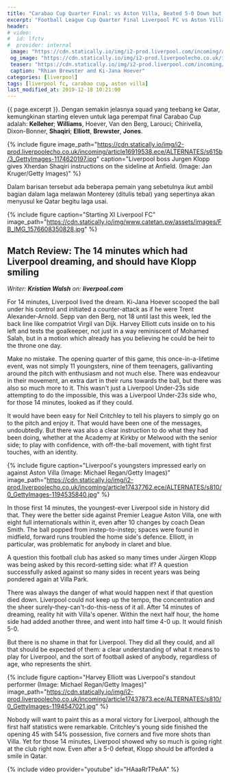 ```yaml
---
title: "Carabao Cup Quarter Final: vs Aston Villa, Beated 5-0 Down but Impresive!"
excerpt: "Football League Cup Quarter Final Liverpool FC vs Aston Villa. Rabu, 18 Desember 2019, 02:45 WIB"
header:
# video:
#  id: lfctv
#  provider: internal
 image: "https://cdn.statically.io/img/i2-prod.liverpool.com/incoming/article16681628.ece/ALTERNATES/s810/0_GettyImages-1164740160.jpg"
 og_image: "https://cdn.statically.io/img/i2-prod.liverpoolecho.co.uk/incoming/article17437762.ece/ALTERNATES/s810/0_GettyImages-1194535840.jpg"
 teaser: "https://cdn.statically.io/img/i2-prod.liverpool.com/incoming/article16681628.ece/ALTERNATES/s540/0_GettyImages-1164740160.jpg"
 caption: "Rhian Brewster and Ki-Jana Hoever"
categories: [liverpool]
tags: [liverpool fc, carabao cup, aston villa]
last_modified_at: 2019-12-18 10:21:00
---
```


{{ page.excerpt }}. Dengan semakin jelasnya squad yang teebang ke Qatar, kemungkinan starting eleven untuk laga perempat final Carabao Cup adalah: **Kelleher**; **Williams**, Hoever, Van den Berg, Larouci; Chirivella, Dixon-Bonner, **Shaqiri**; **Elliott**, **Brewster**, **Jones**.

{% include figure image_path="https://cdn.statically.io/img/i2-prod.liverpoolecho.co.uk/incoming/article16919538.ece/ALTERNATES/s615b/3_GettyImages-1174620197.jpg" caption="Liverpool boss Jurgen Klopp gives Xherdan Shaqiri instructions on the sideline at Anfield. (Image: Jan Kruger/Getty Images)" %}

Dalam barisan tersebut ada beberapa pemain yang sebetulnya ikut ambil bagian dalam laga melawan Monterey (ditulis tebal) yang sepertinya akan menyusul ke Qatar begitu laga usai.

{% include figure caption="Starting XI Liverpool FC" image_path="https://cdn.statically.io/img/www.catetan.pw/assets/images/FB_IMG_1576608350828.jpg" %}

## Match Review: The 14 minutes which had Liverpool dreaming, and should have Klopp smiling

_Writer: **Kristian Walsh** on: **liverpool.com**_

For 14 minutes, Liverpool lived the dream. Ki-Jana Hoever scooped the ball under his control and initiated a counter-attack as if he were Trent Alexander-Arnold. Sepp van den Berg, not 18 until last this week, led the back line like compatriot Virgil van Dijk. Harvey Elliott cuts inside on to his left and tests the goalkeeper, not just in a way reminiscent of Mohamed Salah, but in a motion which already has you believing he could be heir to the throne one day.

Make no mistake. The opening quarter of this game, this once-in-a-lifetime event, was not simply 11 youngsters, nine of them teenagers, gallivanting around the pitch with enthusiasm and not much else. There was endeavour in their movement, an extra dart in their runs towards the ball, but there was also so much more to it. This wasn't just a Liverpool Under-23s side attempting to do the impossible, this was a Liverpool Under-23s side who, for those 14 minutes, looked as if they could.

It would have been easy for Neil Critchley to tell his players to simply go on to the pitch and enjoy it. That would have been one of the messages, undoubtedly. But there was also a clear instruction to do what they had been doing, whether at the Academy at Kirkby or Melwood with the senior side; to play with confidence, with off-the-ball movement, with tight first touches, with an identity.

{% include figure caption="Liverpool's youngsters impressed early on against Aston Villa (Image: Michael Regan/Getty Images)" image_path="https://cdn.statically.io/img/i2-prod.liverpoolecho.co.uk/incoming/article17437762.ece/ALTERNATES/s810/0_GettyImages-1194535840.jpg" %}

In those first 14 minutes, the youngest-ever Liverpool side in history did that. They were the better side against Premier League Aston Villa, one with eight full internationals within it, even after 10 changes by coach Dean Smith. The ball popped from instep-to-instep; spaces were found in midfield, forward runs troubled the home side's defence. Elliott, in particular, was problematic for anybody in claret and blue.

A question this football club has asked so many times under Jürgen Klopp was being asked by this record-setting side: what if? A question successfully asked against so many sides in recent years was being pondered again at Villa Park.

There was always the danger of what would happen next if that question died down. Liverpool could not keep up the tempo, the concentration and the sheer surely-they-can't-do-this-ness of it all. After 14 minutes of dreaming, reality hit with Villa's opener. Within the next half hour, the home side had added another three, and went into half time 4-0 up. It would finish 5-0.

But there is no shame in that for Liverpool. They did all they could, and all that should be expected of them: a clear understanding of what it means to play for Liverpool, and the sort of football asked of anybody, regardless of age, who represents the shirt.

{% include figure caption="Harvey Elliott was Liverpool's standout performer (Image: Michael Regan/Getty Images)" 
image_path="https://cdn.statically.io/img/i2-prod.liverpoolecho.co.uk/incoming/article17437873.ece/ALTERNATES/s810/0_GettyImages-1194547021.jpg" %}

Nobody will want to paint this as a moral victory for Liverpool, although the first half statistics were remarkable. Critchley's young side finished the opening 45 with 54% possession, five corners and five more shots than Villa. Yet for those 14 minutes, Liverpool showed why so much is going right at the club right now. Even after a 5-0 defeat, Klopp should be afforded a smile in Qatar.

{% include video provider="youtube" id="HAaaRrTPeAA" %}
